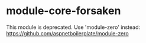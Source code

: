 module-core-forsaken
====================

This module is deprecated. Use 'module-zero' instead: https://github.com/aspnetboilerplate/module-zero
